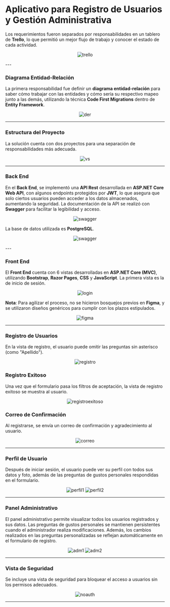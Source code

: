 # **Aplicativo para Registro de Usuarios y Gestión Administrativa**

Los requerimientos fueron separados por responsabilidades en un tablero de **Trello**, lo que permitió un mejor flujo de trabajo y conocer el estado de cada actividad.

<p align="center">
  <img src="https://github.com/user-attachments/assets/3a0847e1-58a1-4da0-badf-c32ade871f52" alt="trello" />
</p>
---

### **Diagrama Entidad-Relación**
La primera responsabilidad fue definir un **diagrama entidad-relación** para saber cómo trabajar con las entidades y cómo sería su respectivo mapeo junto a las demás, utilizando la técnica **Code First Migrations** dentro de **Entity Framework**.

<p align="center">
  <img src="https://github.com/user-attachments/assets/6ea6a094-d047-4478-b1dc-6ea68c3b9f24" alt="der" />
</p>

---

### **Estructura del Proyecto**
La solución cuenta con dos proyectos para una separación de responsabilidades más adecuada.

<p align="center">
  <img src="https://github.com/user-attachments/assets/ae01c972-0cec-4296-a5d8-0b05f4b1482d" alt="vs" />
</p>

---

### **Back End**
En el **Back End**, se implementó una **API Rest** desarrollada en **ASP.NET Core Web API**, con algunos endpoints protegidos por **JWT**, lo que asegura que solo ciertos usuarios pueden acceder a los datos almacenados, aumentando la seguridad. La documentación de la API se realizó con **Swagger** para facilitar la legibilidad y acceso.

<p align="center">
  <img src="https://github.com/user-attachments/assets/e4789ff7-25c7-402f-8d81-0ac27032f918" alt="swagger" />
</p>

La base de datos utilizada es **PostgreSQL**.
<p align="center">
  <img src="https://github.com/user-attachments/assets/17a7d3a3-0519-4c65-9189-cabebd6550c3" alt="swagger" />
</p>
---

### **Front End**
El **Front End** cuenta con 6 vistas desarrolladas en **ASP.NET Core (MVC)**, utilizando **Bootstrap**, **Razor Pages**, **CSS** y **JavaScript**. La primera vista es la de inicio de sesión.

<p align="center">
  <img src="https://github.com/user-attachments/assets/ee417cc0-3002-4607-bb6c-aa4cfc8ad513" alt="login" />
</p>

**Nota**: Para agilizar el proceso, no se hicieron bosquejos previos en **Figma**, y se utilizaron diseños genéricos para cumplir con los plazos estipulados.

<p align="center">
  <img src="https://github.com/user-attachments/assets/0c96076d-7a79-47dc-b519-a6d81a60f470" alt="figma" />
</p>

---

### **Registro de Usuarios**
En la vista de registro, el usuario puede omitir las preguntas sin asterisco (como "Apellido").

<p align="center">
  <img src="https://github.com/user-attachments/assets/090579e4-f100-480f-9130-6894dc1ec0ed" alt="registro" 
</p>

### **Registro Exitoso**
Una vez que el formulario pasa los filtros de aceptación, la vista de registro exitoso se muestra al usuario.

<p align="center">
  <img src="https://github.com/user-attachments/assets/2f33f69d-b6e7-4149-9575-19268dd1cb6e" alt="registroexitoso" />
</p>

### **Correo de Confirmación**
Al registrarse, se envía un correo de confirmación y agradecimiento al usuario.

<p align="center">
  <img src="https://github.com/user-attachments/assets/b5c292fe-2276-4cf8-afae-a73f101a765d" alt="correo" />
</p>

---

### **Perfil de Usuario**
Después de iniciar sesión, el usuario puede ver su perfil con todos sus datos y foto, además de las preguntas de gustos personales respondidas en el formulario.

<p align="center">
  <img src="https://github.com/user-attachments/assets/ffc1a754-137d-4dcb-8803-e7425b48576c" alt="perfil1" />
  <img src="https://github.com/user-attachments/assets/c52ea2ca-0b80-4147-b216-074a8f54270b" alt="perfil2" />
</p>

---

### **Panel Administrativo**
El panel administrativo permite visualizar todos los usuarios registrados y sus datos. Las preguntas de gustos personales se mantienen persistentes cuando el administrador realiza modificaciones. Además, los cambios realizados en las preguntas personalizadas se reflejan automáticamente en el formulario de registro.

<p align="center">
  <img src="https://github.com/user-attachments/assets/556fdb16-e0d4-4c7e-a7e9-82618557b219" alt="adm1" />
  <img src="https://github.com/user-attachments/assets/6f99d6ea-7671-4e4a-b785-78adf3267286" alt="adm2" />
</p>

---

### **Vista de Seguridad**
Se incluye una vista de seguridad para bloquear el acceso a usuarios sin los permisos adecuados.

<p align="center">
  <img src="https://github.com/user-attachments/assets/e0b228aa-ef9f-462d-8b13-895c49adca22" alt="noauth" />
</p>

---




